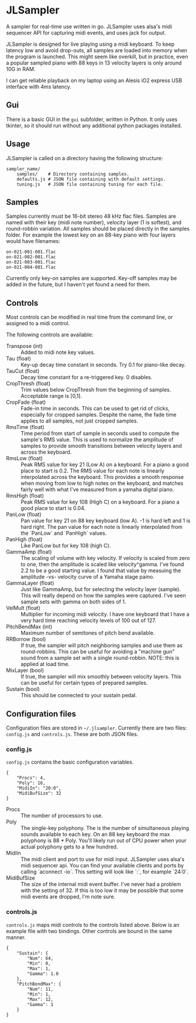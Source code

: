 JLSampler
=========

A sampler for real-time use written in go. JLSampler uses alsa's midi sequencer
API for capturing midi events, and uses jack for output. 

JLSampler is designed for live playing using a midi keyboard. To keep latency
low and avoid drop-outs, all samples are loaded into memory when the program 
is launched. This might seem like overkill, but in practice, even a popular 
sampled piano with 88 keys in 13 velocity layers is only around 10G in RAM. 

I can get reliable playback on my laptop using an Alesis iO2 express USB 
interface with 4ms latency.

## Gui

There is a basic GUI in the `gui` subfolder, written in Python. It only uses
tkinter, so it should run without any additional python packages installed. 

## Usage

JLSampler is called on a directory having the following structure:
```
sampler_name/   
    samples/    # Directory containing samples. 
    defaults.js # JSON file containing with default settings. 
    tuning.js   # JSON file containing tuning for each file. 
```

## Samples

Samples currently must be 16-bit stereo 48 kHz flac files. Samples are named
with their key (midi note number), velocity layer (1 is softest), and 
round-robbin variation. All samples should be placed directly in the samples 
folder. For example the lowest key on an 88-key piano with four layers would
have filenames: 
```
on-021-001-001.flac
on-021-002-001.flac
on-021-003-001.flac
on-021-004-001.flac
```

Currently only key-on samples are supported. Key-off samples may be added in 
the future, but I haven't yet found a need for them. 

## Controls
 
Most controls can be modified in real time from the command line, or 
assigned to a midi control.

The following controls are available: 
<dl>
  <dt>Transpose (int)</dt>
  <dd>Added to midi note key values.</dd>

  <dt>Tau (float)</dt>
  <dd>Key-up decay time constant in seconds. 
  Try 0.1 for piano-like decay.</dd>
  
  <dt>TauCut (float)</dt>
  <dd>Decay time constant for a re-triggered key. 0 disables.</dd>
  
  <dt>CropThresh (float)</dt>
  <dd>Trim values below CropThresh from the beginning of samples.
  Acceptable range is [0,1].</dd>
  
  <dt>CropFade (float)</dt>
  <dd>Fade-in time in seconds. This can be used to get rid of clicks, 
  especially for cropped samples. Despite the name, the fade time applies
  to all samples, not just cropped samples.</dd>
  
  <dt>RmsTime (float)</dt>
  <dd>Time period from start of sample in seconds used to compute the sample's
  RMS value. This is used to normalize the amplitude of samples to provide 
  smooth transitions between velocity layers and across the keyboard.</dd>
  
  <dt>RmsLow (float)</dt>
  <dd>Peak RMS value for key 21 (Low A) on a keyboard. For a piano a good 
  place to start is 0.2. The RMS value for each note is linearly interpolated 
  across the keyboard. This provides a smooth response when moving from low
  to high notes on the keyboard, and matches fairly well with what I've 
  measured from a yamaha digital piano.</dd>

  <dt>RmsHigh (float)</dt>
  <dd>Peak RMS value for key 108 (High C) on a keyboard. For a piano a good 
  place to start is 0.04.</dd>

  <dt>PanLow (float)</dt>
  <dd>Pan value for key 21 on 88 key keyboard (low A). -1 is hard left and 1 
  is hard right. The pan value for each note is linearly interpolated from the 
  `PanLow` and `PanHigh` values.</dd>

  <dt>PanHigh (float)</dt>
  <dd>Like PanLow but for key 108 (high C).</dd>

  <dt>GammaAmp (float)</dt>
  <dd>The scaling of volume with key velocity. If velocity is scaled from zero 
  to one, then the amplitude is scaled like velocity^gamma. I've found 2.2 to 
  be a good starting value. I found that value by measuing the amplitude -vs- 
  velocity curve of a Yamaha stage paino.</dd>
  
  <dt>GammaLayer (float)</dt>
  <dd>Just like GammaAmp, but for selecting the velocity layer (sample).
  This will really depend on how the samples were captured. I've seen sample 
  sets with gamma on both sides of 1. </dd>
  
  <dt>VelMult (float)</dt>
  <dd>Multiplier for incoming midi velocity. I have one keyboard that I have 
  a very hard time reaching velocity levels of 100 out of 127.</dd>
  
  <dt>PitchBendMax (int)</dt>
  <dd>Maximum number of semitones of pitch bend available.</dd>
  
  <dt>RRBorrow (bool)</dt>
  <dd>If true, the sampler will pitch neighboring samples and use them as 
  round-robbins. This can be useful for avoiding a "machine gun" sound from a 
  sample set with a single round-robbin. NOTE: this is applied at load 
  time.</dd>
  
  <dt>MixLayer (bool)</dt>
  <dd>If true, the sampler will mix smoothly between velocity layers. This
  can be useful for certain types of prepared samples.</dd>
  
  <dt>Sustain (bool)</dt>
  <dd>This should be connected to your sustain pedal.</dd>
</dl>

## Configuration files

Configuration files are stored in `~/.jlsampler`. Currently there are two 
files: `config.js` and `controls.js`. These are both JSON files. 

### config.js

`config.js` contains the basic configuration variables. 
```
{
    "Procs": 4,
    "Poly": 16,
    "MidiIn": "20:0",
    "MidiBufSize": 32
}
```     
<dl>
  <dt>Procs</dt>
  <dd>The number of processors to use.</dd>

  <dt>Poly</dt>
  <dd>The single-key polyphony. The is the number of simultaneous playing 
  sounds available to each key. On an 88 key keyboard the max polyphony is 
  88 * Poly. You'll likely run out of CPU power when your actual polyphony 
  gets to a few hundred.</dd>
  
  <dt>MidiIn</dt>
  <dd>The midi client and port to use for midi input. JLSampler uses alsa's
  midi sequencer api. You can find your available clients and ports by calling 
  `aconnect -io`. This setting will look like `<client>:<port>`, for example
  `24:0`.</dd>
  
  <dt>MidiBufSize</dt>
  <dd>The size of the internal midi event buffer. I've never had a problem
  with the setting of 32. If this is too low it may be possible that some 
  midi events are dropped, I'm note sure.</dd>
</dl>

### controls.js

`controls.js` maps midi controls to the controls listed above. Below is an
example file with two bindings. Other controls are bound in the same manner. 
```
{
    "Sustain": {
        "Num": 64,
        "Min": 0,
        "Max": 1,
        "Gamma": 1.0
    },
    "PitchBendMax": {
        "Num": 11,
        "Min": 1,
        "Max": 12,
        "Gamma": 1
    }
}
```